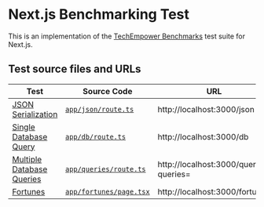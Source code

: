 # Next.js Benchmarking Test

This is an implementation of the [TechEmpower Benchmarks](https://github.com/TechEmpower/FrameworkBenchmarks) test suite for Next.js.

## Test source files and URLs

| Test | Source Code | URL |
| --- | --- | --- |
| [JSON Serialization][] | [`app/json/route.ts`][] | http://localhost:3000/json |
| [Single Database Query][] | [`app/db/route.ts`][] | http://localhost:3000/db |
| [Multiple Database Queries][] | [`app/queries/route.ts`][] | http://localhost:3000/queries?queries= |
| [Fortunes][] | [`app/fortunes/page.tsx`][] | http://localhost:3000/fortunes |

[JSON Serialization]: https://github.com/TechEmpower/FrameworkBenchmarks/wiki/Project-Information-Framework-Tests-Overview#json-serialization
[Single Database Query]: https://github.com/TechEmpower/FrameworkBenchmarks/wiki/Project-Information-Framework-Tests-Overview#single-database-query
[Multiple Database Queries]: https://github.com/TechEmpower/FrameworkBenchmarks/wiki/Project-Information-Framework-Tests-Overview#multiple-database-queries
[Fortunes]: https://github.com/TechEmpower/FrameworkBenchmarks/wiki/Project-Information-Framework-Tests-Overview#fortunes

[`app/json/route.ts`]: ./app/json/route.ts
[`app/db/route.ts`]: ./app/db/route.ts
[`app/queries/route.ts`]: ./app/queries/route.ts
[`app/fortunes/page.tsx`]: ./app/fortunes/page.tsx
